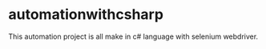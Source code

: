 # automationwithcsharp
This  automation project is all make in c# language with selenium webdriver.
